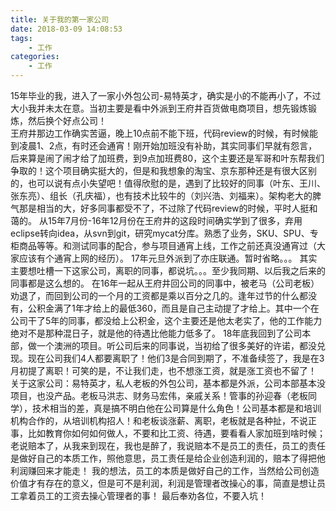 ```yaml
---
title: 关于我的第一家公司
date: 2018-03-09 14:08:53
tags: 
    - 工作
categories: 
    - 工作
---
```

15年毕业的我，进入了一家小外包公司-易特英才，确实是小的不能再小了，不过大小我并未太在意。当初主要是看中外派到王府井百货做电商项目，想先锻炼锻炼，然后换个好点公司！  
王府井那边工作确实苦逼，晚上10点前不能下班，代码review的时候，有时候能到凌晨1、2点，有时还会通宵！刚开始加班没有补助，其实同事们早就有怨言，后来算是闹了闹才给了加班费，到9点加班费80，这个主要还是军哥和叶东帮我们争取的！这个项目确实挺大的，但是和我想象的淘宝、京东那种还是有很大区别的，也可以说有点小失望吧！值得欣慰的是，遇到了比较好的同事（叶东、王川、张东亮）、组长（孔庆福），也有技术比较牛的（刘兴浩、刘福来）。架构老大的脾气那是相当的大，好多同事都受不了，不过除了代码review的时候，平时人挺和蔼的。
从15年7月份-16年12月份在王府井的这段时间确实学到了很多，弃用eclipse转向idea，从svn到git，研究mycat分库。熟悉了业务，SKU、SPU、专柜商品等等。和测试同事的配合，参与项目通宵上线，工作之前还真没通宵过（大家应该有个通宵上网的经历）。
17年元旦外派到了亦庄联通。暂时省略。。。
其实主要想吐槽一下这家公司，离职的同事，都说坑。。。至少我同期、以后我之后来的同事都是这么想的。
在16年一起从王府井回公司的同事中，被老马（公司老板）劝退了，而回到公司的一个月的工资都是乘以百分之几的。逢年过节的什么都没有，公积金满了1年才给上的最低360，而且是自己主动提了才给上。其中一个在公司干了5年的同事，都没给上公积金，这个主要还是他太老实了，他的工作能力绝对不是那种混日子，就是他的待遇比他能力低多了。
18年底我回到了公司本部，做一个澳洲的项目。听公司后来的同事说，当初给了很多美好的许诺，都没兑现。现在公司我们4人都要离职了！他们3是合同到期了，不准备续签了，我是在3月初提了离职！可笑的是，不让我们走，也不想涨工资，就是涨工资也不留了！  关于这家公司：易特英才，私人老板的外包公司，基本都是外派，公司本部基本没项目，也没产品。老板马洪志、财务马宏伟，亲戚关系！管事的孙迎春（老板同学），技术相当的差，真是搞不明白他在公司算是什么角色！公司基本都是和培训机构合作的，从培训机构招人！和老板谈涨薪、离职，老板就是各种扯，不说正事，比如教育你如何如何做人，不要和比工资、待遇，要看看人家加班到啥时候；老说赔本了，从我来到现在，我也是醉了，我说赔本不是员工的责任，员工的责任是做好自己的本质工作，照他意思，员工责任是给企业创造利润的，赔本了得把他利润赚回来才能走！
我的想法，员工的本质是做好自己的工作，当然给公司创造价值才有存在的意义，但是可不是利润，利润是管理者改操心的事，简直是想让员工拿着员工的工资去操心管理者的事！
最后奉劝各位，不要入坑！